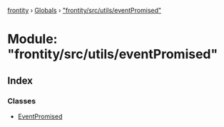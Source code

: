 [frontity](../README.md) › [Globals](../globals.md) › ["frontity/src/utils/eventPromised"](_frontity_src_utils_eventpromised_.md)

# Module: "frontity/src/utils/eventPromised"

## Index

### Classes

* [EventPromised](../classes/_frontity_src_utils_eventpromised_.eventpromised.md)
